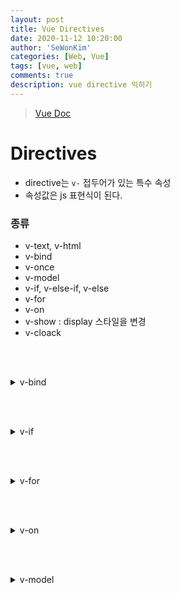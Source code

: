 ```yaml
---
layout: post
title: Vue Directives
date: 2020-11-12 10:20:00
author: 'SeWonKim'
categories: [Web, Vue]
tags: [vue, web]
comments: true
description: vue directive 익히기
---
```


> [Vue Doc](https://kr.vuejs.org/v2/guide/index.html)

# Directives

- directive는 `v-` 접두어가 있는 특수 속성
- 속성값은 js 표현식이 된다.

### 종류

- v-text, v-html
- v-bind
- v-once
- v-model
- v-if, v-else-if, v-else
- v-for
- v-on
- v-show : display 스타일을 변경
- v-cloack

&nbsp;  
&nbsp;

<details>
<summary>v-bind</summary>
<div markdown="1">

```html
<div id="app">
  <input type="text" v-bind:value="message" />
</div>

<script>
  var app2 = new Vue({
    el: '#app',
    data: {
      message: '이 페이지는 ' + new Date() + ' 에 로드 되었습니다',
    },
  });
</script>
```

- DOM과 vue를 연결. input의 value attribute에 data를 바인딩한다.
- 보통 element의 attribute에 data를 바인딩한다.
- : 는 v-bind의 약어. `v-bind:value`를 `:value` 이런식으로 쓸 수 있다.

</div>
</details>

&nbsp;  
&nbsp;

<details>
<summary>v-if</summary>
<div markdown="1">

```html
<div id="app-3">
  <p v-if="seen">이제 나를 볼 수 있어요</p>
</div>

<script>
  var app3 = new Vue({
    el: '#app-3',
    data: {
      seen: true,
    },
  });
</script>
```

- if 값이 false이면 아예 element를 만들지 않는다. (v-show는 element를 만드는데 보여주지는 않음)

</div>
</details>

&nbsp;  
&nbsp;

<details>
<summary>v-for</summary>
<div markdown="1">

```html
<div id="app-4">
  <ol>
    <li v-for="todo in todos">{{ todo.text }}</li>
  </ol>
</div>

<script>
  var app4 = new Vue({
    el: '#app-4',
    data: {
      todos: [
        { text: 'JavaScript 배우기' },
        { text: 'Vue 배우기' },
        { text: '무언가 멋진 것을 만들기' },
      ],
    },
  });
</script>
```

- v-for를 사용해 동적으로 데이터 바인딩이 가능하다.

</div>
</details>

&nbsp;  
&nbsp;

<details>
<summary>v-on</summary>
<div markdown="1">

```html
<div id="app-5">
  <p>{{ message }}</p>
  <button v-on:click="reverseMessage">메시지 뒤집기</button>
</div>

<script>
  var app5 = new Vue({
    el: '#app-5',
    data: {
      message: '안녕하세요! Vue.js!',
    },
    methods: {
      reverseMessage: function () {
        this.message = this.message.split('').reverse().join('');
      },
    },
  });
</script>
```

- v-on으로 event handling 가능
- v-on과 methods 사용법 익숙해지기!
- @는 v-on의 약어. `v-on:click`을 `@click` 이런식으로 쓸 수 있다.

</div>
</details>

&nbsp;  
&nbsp;

<details>
<summary>v-model</summary>
<div markdown="1">

```html
<div id="app-6">
  <p>{{ message }}</p>
  <input v-model="message" />
</div>

<script>
  var app6 = new Vue({
    el: '#app-6',
    data: {
      message: '안녕하세요 Vue!',
    },
  });
</script>
```

- `v-model = v-bind + v-on` : Data binding이 양방향으로 된다.
- input, textarea, checkbox, select, style 요소의 class에서만 사용 가능
- v-model.lazy : 입력할 때마다 업데이트 하지 않고, 입력이 다 끝나고 한 번에 업데이트 될 수 있게 해준다.
- v-model.number : 받은 값을 자동으로 number 자료형으로 바꿔준다.
- v-model.trim : 받은 값에 만약 공백이 여러칸 있다면, 한 칸으로 바꿔준다.
</div>
</details>
